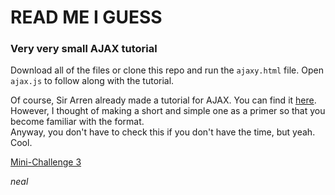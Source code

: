 # READ ME I GUESS
### Very very small AJAX tutorial

Download all of the files or clone this repo and run the `ajaxy.html` file. Open `ajax.js` to follow along with the tutorial.

Of course, Sir Arren already made a tutorial for AJAX. You can find it [here](https://github.com/arvention/ccapdev-ajax). However, I thought of making a short and simple one as a primer so that you become familiar with the format.  
Anyway, you don't have to check this if you don't have the time, but yeah. Cool.


[Mini-Challenge 3](https://github.com/arvention/ccapdev-mc03)


_neal_

